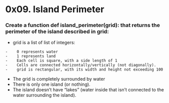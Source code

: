 # 0x09. Island Perimeter

### Create a function def island_perimeter(grid): that returns the perimeter of the island described in grid:

 *   grid is a list of list of integers:
   
    -    0 represents water
    -    1 represents land
    -    Each cell is square, with a side length of 1
    -    Cells are connected horizontally/vertically (not diagonally).
    -    grid is rectangular, with its width and height not exceeding 100
 *   The grid is completely surrounded by water
 *   There is only one island (or nothing).
 *   The island doesn’t have “lakes” (water inside that isn’t connected to the water surrounding the island).

